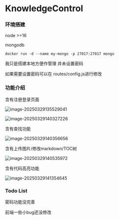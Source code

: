 # KnowledgeControl

### 环境搭建

node >=16

mongodb

```docker run -d --name my-mongo -p 27017:27017 mongo```

我只是搭建本地方便作管理 并未设置密码

如果需要设置密码可以在 routes/config.js进行修改



### 功能介绍

含有注册登录页面

![image-20250329135529041](README.assets/image-20250329135529041.png)

![image-20250329140327226](README.assets/image-20250329140327226.png)

含有查找功能

![image-20250329140356656](README.assets/image-20250329140356656.png)

含有上传图片/修改markdown/TOC树

![image-20250329140535972](README.assets/image-20250329140535972.png)

含有代码高亮功能

![image-20250329141354645](README.assets/image-20250329141354645.png)

### Todo List

密码功能没完善

前端一些小bug还没修改
